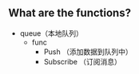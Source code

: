 ## What are the functions?
* queue（本地队列）
    * func
        * Push （添加数据到队列中）
        * Subscribe （订阅消息）